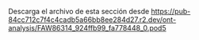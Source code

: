 Descarga el archivo de esta sección desde https://pub-84cc712c7f4c4cadb5a66bb8ee284d27.r2.dev/ont-analysis/FAW86314_924ffb99_fa778448_0.pod5
